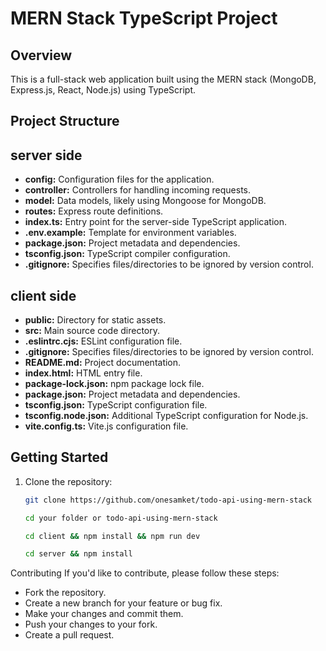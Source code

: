 # MERN Stack TypeScript Project

## Overview
This is a full-stack web application built using the MERN stack (MongoDB, Express.js, React, Node.js) using TypeScript.

## Project Structure
## **server side**
- **config:** Configuration files for the application.
- **controller:** Controllers for handling incoming requests.
- **model:** Data models, likely using Mongoose for MongoDB.
- **routes:** Express route definitions.
- **index.ts:** Entry point for the server-side TypeScript application.
- **.env.example:** Template for environment variables.
- **package.json:** Project metadata and dependencies.
- **tsconfig.json:** TypeScript compiler configuration.
- **.gitignore:** Specifies files/directories to be ignored by version control.

## **client side**

- **public:** Directory for static assets.
- **src:** Main source code directory.
- **.eslintrc.cjs:** ESLint configuration file.
- **.gitignore:** Specifies files/directories to be ignored by version control.
- **README.md:** Project documentation.
- **index.html:** HTML entry file.
- **package-lock.json:** npm package lock file.
- **package.json:** Project metadata and dependencies.
- **tsconfig.json:** TypeScript configuration file.
- **tsconfig.node.json:** Additional TypeScript configuration for Node.js.
- **vite.config.ts:** Vite.js configuration file.

## Getting Started

1. Clone the repository:

   ```bash
   git clone https://github.com/onesamket/todo-api-using-mern-stack
   ```
    ```bash 
    cd your folder or todo-api-using-mern-stack
    ```
    ```bash 
    cd client && npm install && npm run dev
    ```
    ```bash
    cd server && npm install 
    ```

Contributing
If you'd like to contribute, please follow these steps:

- Fork the repository.
- Create a new branch for your feature or bug fix.
- Make your changes and commit them.
- Push your changes to your fork.
- Create a pull request.